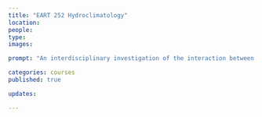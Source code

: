 ```yaml
---
title: "EART 252 Hydroclimatology"
location:
people:
type: 
images:

prompt: "An interdisciplinary investigation of the interaction between terrestrial systems and climate, with a focus on the cycling of water between atmosphere, land, and biosphere. Lecture topics include the global and regional energy balance, water balance, hydrologic partitioning, surface energy balance, evapotranspiration, and climate-vegetation dynamics. Complementary discussions of the scientific literature provide perspective on how these systems affect and are affected by climate change."

categories: courses 
published: true

updates:

---
```




